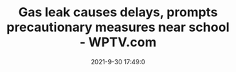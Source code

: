 ---
"title": "Gas leak causes delays, prompts precautionary measures near school - WPTV.com"
"date": "2021-9-30 17:49:0"
"feed_name": "GOOGLENEWSCONSTRUCTION"
"feed_website": "https://news.google.com/search?q=construction%2Bincident&hl=en-US&gl=US&ceid=US:en"
"feed_rss": "https://news.google.com/rss/search?q=construction%2Bincident&hl=en-US&gl=US&ceid=US:en"
"link": "https://www.wptv.com/news/region-s-palm-beach-county/sunset-palms-elementary-school-precautionary-measures-gas-leak"
"source": "{'href': 'https://www.wptv.com', 'title': 'WPTV.com'}"
"file": "_posts/2021-1-1-5718e15354d9b97c29f00362ac03f8e9622a1c00.md"
"accident": "1"
"drilling": "0"
"dead": "0"
"injured": "0"
"arrested": "0"
"where": "unknown site"
"causes": "unknown"
"place": "unknown place"
---